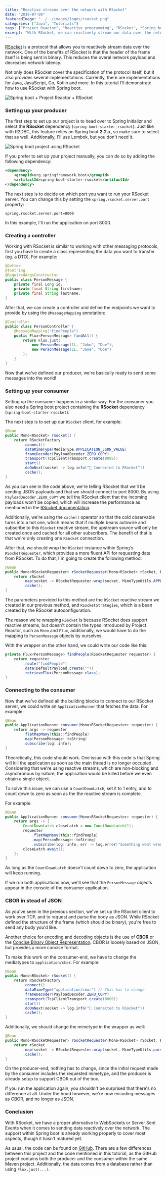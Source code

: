 ```yaml
---
title: "Reactive streams over the network with RSocket"
date: "2019-07-09"
featuredImage: "../../images/logos/rsocket.png"
categories: ["Java", "Tutorials"]
tags: ["Project Reactor", "Reactive programming", "RSocket", "Spring boot"]
excerpt: "With RSocket, we can reactively stream our data over the network. In this example I'll demonstrate how RSocket can be used with Spring boot."
---
```


[RSocket](http://rsocket.io/) is a protocol that allows you to reactively stream data over the network. One of the benefits of RSocket is that the header of the frame itself is being sent in binary. This reduces the overal network payload and decreases network latency.

Not only does RSocket cover the specification of the protocol itself, but it also provides several implementations. Currently, there are implementations for Java, JavaScript, Go, Kotlin and more. In this tutorial I'll demonstrate how to use RSocket with Spring boot.

![Spring boot + Project Reactor + RSocket](images/spring-boot-reactor-rsocket.png)

### Setting up your producer

The first step to set up our project is to head over to Spring Initializr and select the **RSocket** dependency (`spring-boot-starter-rsocket`). Just like with R2DBC, this feature relies on Spring boot **2.2.x**, so make sure to select that as well. Additionally, I'll use Lombok, but you don't need it.

![Spring boot project using RSocket](images/Screenshot-2019-06-19-15.05.40.png)

If you prefer to set up your project manually, you can do so by adding the following dependency:

```xml
<dependency>
    <groupId>org.springframework.boot</groupId>
    <artifactId>spring-boot-starter-rsocket</artifactId>
</dependency>
```

The next step is to decide on which port you want to run your RSocket server. You can change this by setting the `spring.rsocket.server.port` property:

```
spring.rsocket.server.port=8000
```

In this example, I'll run the application on port 8000.

### Creating a controller

Working with RSocket is similar to working with other messaging protocols, first you have to create a class representing the data you want to transfer (eg. a DTO). For example:

```java
@Getter
@ToString
@RequiredArgsConstructor
public class PersonMessage {
    private final Long id;
    private final String firstname;
    private final String lastname;
}
```

After that, we can create a controller and define the endpoints we want to provide by using the `@MessageMapping` annotation:

```java
@Controller
public class PersonController {
    @MessageMapping("findPeople")
    public Flux<PersonMessage> findAll() {
        return Flux.just(
            new PersonMessage(1L, "John", "Doe"),
            new PersonMessage(2L, "Jane", "Doe")
        );
    }
}
```

Now that we've defined our producer, we're basically ready to send some messages into the world!

### Setting up your consumer

Setting up the consumer happens in a similar way. For the consumer you also need a Spring boot project containing the **RSocket** dependency (`spring-boot-starter-rsocket`).

The next step is to set up our `RSocket` client, for example:

```java
@Bean
public Mono<RSocket> rSocket() {
    return RSocketFactory
        .connect()
        .dataMimeType(MediaType.APPLICATION_JSON_VALUE)
        .frameDecoder(PayloadDecoder.ZERO_COPY)
        .transport(TcpClientTransport.create(8000))
        .start()
        .doOnNext(socket -> log.info("🚀 Connected to RSocket"))
        .cache();
}
```

As you can see in the code above, we're telling RSocket that we'll be sending JSON payloads and that we should connect to port 8000. By using `PayloadDecoder.ZERO_COPY` we tell the RSocket client that the incoming payloads won't be copied, which will increase the performance as mentioned in the [RSocket documentation](https://github.com/rsocket/rsocket-java#zero-copy).

Additionally, we're using the `cache()` operator so that the cold observable turns into a hot one, which means that if multiple beans autowire and subscribe to this `RSocket` reactive stream, the upstream source will only be created once and cached for all other subscribers. The benefit of that is that we're only creating one `RSocket` connection.

After that, we should wrap the `RSocket` instance within Spring's `RSocketRequester`, which provides a more fluent API for requesting data from RSocket. To do that, I'm going to create the following method:

```java
@Bean
public Mono<RSocketRequester> rSocketRequester(Mono<RSocket> rSocket, RSocketStrategies strategies) {
    return rSocket
        .map(socket -> RSocketRequester.wrap(socket, MimeTypeUtils.APPLICATION_JSON, strategies))
        .cache();
}
```

The parameters provided to this method are the `RSocket` reactive stream we created in our previous method, and `RSocketStrategies`, which is a bean created by the RSocket autoconfiguration.

The reason we're wrapping `RSocket` is because RSocket does support reactive streams, but doesn't contain the types introduced by Project Reactor, such as `Mono` and `Flux`, additionally, we would have to do the mapping to `PersonMessage` objects by ourselves.

With the wrapper on the other hand, we could write our code like this:

```java
private Flux<PersonMessage> findPeople(RSocketRequester requester) {
    return requester
        .route("findPeople")
        .data(DefaultPayload.create(""))
        .retrieveFlux(PersonMessage.class);
}
```

### Connecting to the consumer

Now that we've defined all the building blocks to connect to our RSocket server, we could write an `ApplicationRunner` that fetches the data. For example:

```java
@Bean
public ApplicationRunner consumer(Mono<RSocketRequester> requester) {
    return args -> requester
        .flatMapMany(this::findPeople)
        .map(PersonMessage::toString)
        .subscribe(log::info);
}
```

Theoretically, this code should work. One issue with this code is that Spring will kill the application as soon as the main thread is no longer occupied. Considering that we're using reactive streams, which are non-blocking and asynchronous by nature, the application would be killed before we even obtain a single object.

To solve this issue, we can use a `CountDownLatch`, set it to 1 entry, and to count down to zero as soon as the the reactive stream is complete.

For example:

```java
@Bean
public ApplicationRunner consumer(Mono<RSocketRequester> requester) {
    return args -> {
        CountDownLatch closeLatch = new CountDownLatch(1);
        requester
            .flatMapMany(this::findPeople)
            .map(PersonMessage::toString)
            .subscribe(log::info, err -> log.error("Something went wrong", err), closeLatch::countDown);
        closeLatch.await();
    };
}
```

As long as the `CountDownLatch` doesn't count down to zero, the application will keep running.

If we run both applications now, we'll see that the `PersonMessage` objects appear in the console of the consumer application.

### CBOR in stead of JSON

As you've seen in the previous section, we've set up the RSocket client to work over TCP, and to request and parse the body as JSON. While RSocket defined the structure of the frame (which should be binary), you're free to send any body you'd like.

Another choice for encoding and decoding objects is the use of **CBOR** or the [Concise Binary Object Representation](https://cbor.io/). CBOR is loosely based on JSON, but provides a more concise format.

To make this work on the consumer-end, we have to change the mediatypes to `application/cbor`. For example:

```java
@Bean
public Mono<RSocket> rSocket() {
    return RSocketFactory
        .connect()
        .dataMimeType("application/cbor") // This has to change
        .frameDecoder(PayloadDecoder.ZERO_COPY)
        .transport(TcpClientTransport.create(8000))
        .start()
        .doOnNext(socket -> log.info("🚀 Connected to RSocket"))
        .cache();
}
```

Additionally, we should change the mimetype in the wrapper as well:

```java
@Bean
public Mono<RSocketRequester> rSocketRequester(Mono<RSocket> rSocket, RSocketStrategies strategies) {
    return rSocket
        .map(socket -> RSocketRequester.wrap(socket, MimeTypeUtils.parseMimeType("application/cbor"), strategies))
        .cache();
}
```

On the producer-end, nothing has to change, since the initial request made by the consumer includes the requested mimetype, and the producer is already setup to support CBOR out of the box.

If you run the application again, you shouldn't be surprised that there's no difference at all. Under the hood however, we're now encoding messages as CBOR, and no longer as JSON.

### Conclusion

With RSocket, we have a proper alternative to WebSockets or Server Sent Events when it comes to sending data reactively over the network. The support within Spring boot is already working properly to cover most aspects, though it hasn't matured yet.

As usual, the code can be found on [GitHub](https://github.com/g00glen00b/spring-samples/tree/master/spring-boot-rsocket). There are a few differences between this project and the code mentioned in this tutorial, as the GitHub project contains both the producer and the consumer within the same Maven project. Additionally, the data comes from a database rather than using `Flux.just(...)`.
